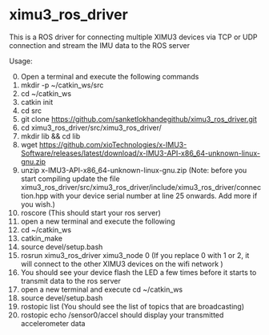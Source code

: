 # ximu3_ros_driver

This is a ROS driver for connecting multiple XIMU3 devices via TCP or UDP connection and stream the IMU data to the ROS server


Usage:


0. Open a terminal and execute the following commands
1. mkdir -p ~/catkin_ws/src
2. cd ~/catkin_ws
3. catkin init
4. cd src
5. git clone https://github.com/sanketlokhandegithub/ximu3_ros_driver.git
6. cd ximu3_ros_driver/src/ximu3_ros_driver/
7. mkdir lib && cd lib
8. wget https://github.com/xioTechnologies/x-IMU3-Software/releases/latest/download/x-IMU3-API-x86_64-unknown-linux-gnu.zip
9. unzip x-IMU3-API-x86_64-unknown-linux-gnu.zip (Note: before you start compiling update the file ximu3_ros_driver/src/ximu3_ros_driver/include/ximu3_ros_driver/connection.hpp with your device serial number at line 25 onwards. Add more if you wish.)
10. roscore (This should start your ros server) 
11. open a new terminal and execute the following
12. cd ~/catkin_ws
13. catkin_make
14. source devel/setup.bash
15. rosrun ximu3_ros_driver ximu3_node 0 (If you replace 0 with 1 or 2, it will connect to the other XIMU3 devices on the wifi network )
17. You should see your device flash the LED a few times before it starts to transmit data to the ros server
18. open a new terminal and execute cd ~/catkin_ws
19. source devel/setup.bash
20. rostopic list (You should see the list of topics that are broadcasting)
21. rostopic echo /sensor0/accel should display your transmitted accelerometer data
